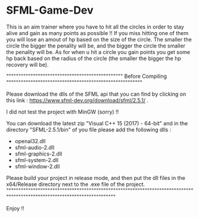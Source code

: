 # SFML-Game-Dev

This is an aim trainer where you have to hit all the circles in order to stay alive and gain as many points as possible !!
If you miss hitting one of them you will lose an amout of hp based on the size of the circle. The smaller the circle the bigger the penality will be,
and the bigger the circle the smaller the penality will be. 
As for when u hit a circle you gain points you get some hp back based on the radius of the circle (the smaller the bigger the hp recovery will be).

"""""""""""""""""""""""""""""""""""""""""""""""" Before Compiling """"""""""""""""""""""""""""""""""""""""""""""""""""""""

Please download the dlls of the SFML api that you can find by clicking on this link : 
https://www.sfml-dev.org/download/sfml/2.5.1/ .

I did not test the project with MinGW (sorry) !!

You can download the latest zip "Visual C++ 15 (2017) - 64-bit" and in the directory "SFML-2.5.1/bin" of you file please add the following dlls : 
  - openal32.dll
  - sfml-audio-2.dll
  - sfml-graphics-2.dll
  - sfml-system-2.dll
  - sfml-window-2.dll

Please build your project in release mode, and then put the dll files in the x64/Release directory next to the .exe file of the project.
""""""""""""""""""""""""""""""""""""""""""""""""""""""""""""""""""""""""""""""""""""""""""""""""""""""""""""""""""""""""""


Enjoy !! 
